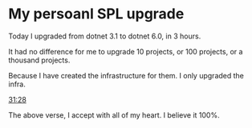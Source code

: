 # My persoanl SPL upgrade

Today I upgraded from dotnet 3.1 to dotnet 6.0, in 3 hours.

It had no difference for me to upgrade 10 projects, or 100 projects, or a thousand projects.

Because I have created the infrastructure for them. I only upgraded the infra.

[31:28](https://quran.com/31/28)

The above verse, I accept with all of my heart. I believe it 100%.
